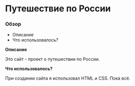 # Путешествие по России

### Обзор
* Описание
* Что использовалось?

**Описание**

Это сайт - проект о путешествии по России.

**Что использовалось?**

При создании сайта я использовал HTML и CSS. Пока всё.
